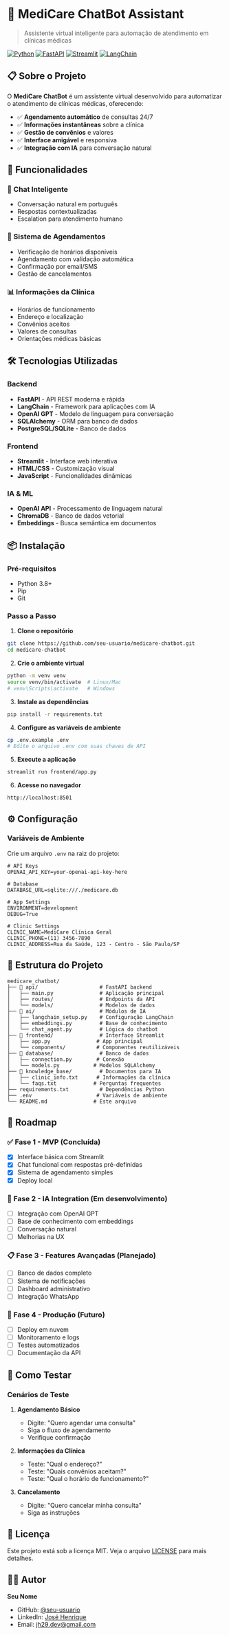 # 🏥 MediCare ChatBot Assistant

> Assistente virtual inteligente para automação de atendimento em clínicas médicas

[![Python](https://img.shields.io/badge/Python-3.8+-blue.svg)](https://python.org)
[![FastAPI](https://img.shields.io/badge/FastAPI-0.104+-green.svg)](https://fastapi.tiangolo.com)
[![Streamlit](https://img.shields.io/badge/Streamlit-1.28+-red.svg)](https://streamlit.io)
[![LangChain](https://img.shields.io/badge/LangChain-0.0.340+-orange.svg)](https://langchain.com)

## 📋 Sobre o Projeto

O **MediCare ChatBot** é um assistente virtual desenvolvido para automatizar o atendimento de clínicas médicas, oferecendo:

- ✅ **Agendamento automático** de consultas 24/7
- ✅ **Informações instantâneas** sobre a clínica
- ✅ **Gestão de convênios** e valores
- ✅ **Interface amigável** e responsiva
- ✅ **Integração com IA** para conversação natural

## 🚀 Funcionalidades

### 🤖 Chat Inteligente
- Conversação natural em português
- Respostas contextualizadas
- Escalation para atendimento humano

### 📅 Sistema de Agendamentos
- Verificação de horários disponíveis
- Agendamento com validação automática
- Confirmação por email/SMS
- Gestão de cancelamentos

### 📊 Informações da Clínica
- Horários de funcionamento
- Endereço e localização
- Convênios aceitos
- Valores de consultas
- Orientações médicas básicas

## 🛠️ Tecnologias Utilizadas

### Backend
- **FastAPI** - API REST moderna e rápida
- **LangChain** - Framework para aplicações com IA
- **OpenAI GPT** - Modelo de linguagem para conversação
- **SQLAlchemy** - ORM para banco de dados
- **PostgreSQL/SQLite** - Banco de dados

### Frontend
- **Streamlit** - Interface web interativa
- **HTML/CSS** - Customização visual
- **JavaScript** - Funcionalidades dinâmicas

### IA & ML
- **OpenAI API** - Processamento de linguagem natural
- **ChromaDB** - Banco de dados vetorial
- **Embeddings** - Busca semântica em documentos

## 📦 Instalação

### Pré-requisitos
- Python 3.8+
- Pip
- Git

### Passo a Passo

1. **Clone o repositório**
```bash
git clone https://github.com/seu-usuario/medicare-chatbot.git
cd medicare-chatbot
```

2. **Crie o ambiente virtual**
```bash
python -m venv venv
source venv/bin/activate  # Linux/Mac
# venv\Scripts\activate   # Windows
```

3. **Instale as dependências**
```bash
pip install -r requirements.txt
```

4. **Configure as variáveis de ambiente**
```bash
cp .env.example .env
# Edite o arquivo .env com suas chaves de API
```

5. **Execute a aplicação**
```bash
streamlit run frontend/app.py
```

6. **Acesse no navegador**
```
http://localhost:8501
```

## ⚙️ Configuração

### Variáveis de Ambiente

Crie um arquivo `.env` na raiz do projeto:

```env
# API Keys
OPENAI_API_KEY=your-openai-api-key-here

# Database
DATABASE_URL=sqlite:///./medicare.db

# App Settings
ENVIRONMENT=development
DEBUG=True

# Clinic Settings
CLINIC_NAME=MediCare Clínica Geral
CLINIC_PHONE=(11) 3456-7890
CLINIC_ADDRESS=Rua da Saúde, 123 - Centro - São Paulo/SP
```

## 📁 Estrutura do Projeto

```
medicare_chatbot/
├── 📁 api/                    # FastAPI backend
│   ├── main.py               # Aplicação principal
│   ├── routes/               # Endpoints da API
│   └── models/               # Modelos de dados
├── 📁 ai/                     # Módulos de IA
│   ├── langchain_setup.py    # Configuração LangChain
│   ├── embeddings.py         # Base de conhecimento
│   └── chat_agent.py         # Lógica do chatbot
├── 📁 frontend/               # Interface Streamlit
│   ├── app.py               # App principal
│   └── components/          # Componentes reutilizáveis
├── 📁 database/               # Banco de dados
│   ├── connection.py        # Conexão
│   └── models.py           # Modelos SQLAlchemy
├── 📁 knowledge_base/         # Documentos para IA
│   ├── clinic_info.txt      # Informações da clínica
│   └── faqs.txt            # Perguntas frequentes
├── requirements.txt          # Dependências Python
├── .env                     # Variáveis de ambiente
└── README.md               # Este arquivo
```

## 🎯 Roadmap

### ✅ Fase 1 - MVP (Concluída)
- [x] Interface básica com Streamlit
- [x] Chat funcional com respostas pré-definidas
- [x] Sistema de agendamento simples
- [x] Deploy local

### 🚧 Fase 2 - IA Integration (Em desenvolvimento)
- [ ] Integração com OpenAI GPT
- [ ] Base de conhecimento com embeddings
- [ ] Conversação natural
- [ ] Melhorias na UX

### 📋 Fase 3 - Features Avançadas (Planejado)
- [ ] Banco de dados completo
- [ ] Sistema de notificações
- [ ] Dashboard administrativo
- [ ] Integração WhatsApp

### 🚀 Fase 4 - Produção (Futuro)
- [ ] Deploy em nuvem
- [ ] Monitoramento e logs
- [ ] Testes automatizados
- [ ] Documentação da API

## 🧪 Como Testar

### Cenários de Teste

1. **Agendamento Básico**
   - Digite: "Quero agendar uma consulta"
   - Siga o fluxo de agendamento
   - Verifique confirmação

2. **Informações da Clínica**
   - Teste: "Qual o endereço?"
   - Teste: "Quais convênios aceitam?"
   - Teste: "Qual o horário de funcionamento?"

3. **Cancelamento**
   - Digite: "Quero cancelar minha consulta"
   - Siga as instruções


## 📄 Licença

Este projeto está sob a licença MIT. Veja o arquivo [LICENSE](LICENSE) para mais detalhes.

## 👨‍💻 Autor

**Seu Nome**
- GitHub: [@seu-usuario](https://github.com/jh31barbosa)
- LinkedIn: [José Henrique](https://linkedin.com/in/jh29-dev)
- Email: jh29.dev@gmail.com



